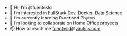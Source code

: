 - 👋 Hi, I’m @fuentesld
- 👀 I’m interested in FullStack Dev, Docker, Data Science
- 🌱 I’m currently learning React and Phyton
- 💞️ I’m looking to collaborate on Home Office proyects
- 📫 How to reach me fuentesld@yautics.com

<!---
fuentesld/fuentesld is a ✨ special ✨ repository because its `README.md` (this file) appears on your GitHub profile.
You can click the Preview link to take a look at your changes.
--->
